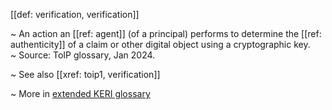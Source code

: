 [[def: verification, verification]]

~ An action an [[ref: agent]] (of a principal) performs to determine the [[ref: authenticity]] of a claim or other digital object using a cryptographic key.  
~ Source: ToIP glossary, Jan 2024.

~ See also [[xref: toip1, verification]]

~ More in <a href="https://weboftrust.github.io/WOT-terms/docs/glossary/verification">extended KERI glossary</a>
